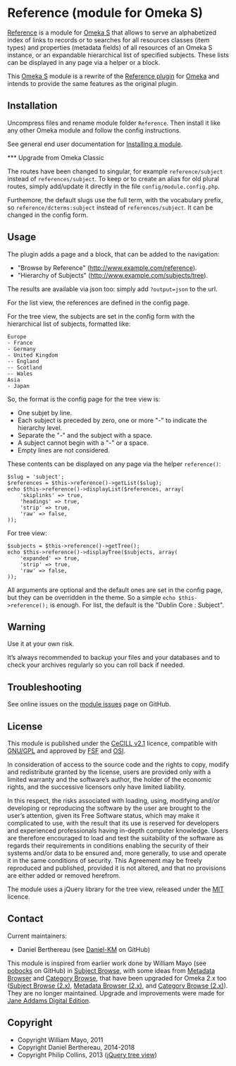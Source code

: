 Reference (module for Omeka S)
==============================

[Reference] is a module for [Omeka S] that allows to serve an alphabetized index
of links to records or to searches for all resources classes (item types) and
properties (metadata fields) of all resources of an Omeka S instance, or an
expandable hierarchical list of specified subjects. These lists can be displayed
in any page via a helper or a block.

This [Omeka S] module is a rewrite of the [Reference plugin] for [Omeka] and
intends to provide the same features as the original plugin.


Installation
------------

Uncompress files and rename module folder `Reference`. Then install it like any
other Omeka module and follow the config instructions.

See general end user documentation for [Installing a module].

*** Upgrade from Omeka Classic

The routes have been changed to singular, for example `reference/subject`
instead of `references/subject`. To keep or to create an alias for old plural
routes, simply add/update it directly in the file `config/module.config.php`.

Furthemore, the default slugs use the full term, with the vocabulary prefix, so
`reference/dcterms:subject` instead of `references/subject`. It can be changed
in the config form.


Usage
-----

The plugin adds a page and a block, that can be added to the navigation:
* "Browse by Reference" (http://www.example.com/reference).
* "Hierarchy of Subjects" (http://www.example.com/subjects/tree).

The results are available via json too: simply add `?output=json` to the url.

For the list view, the references are defined in the config page.

For the tree view, the subjects are set in the config form with the hierarchical
list of subjects, formatted like:
```
Europe
- France
- Germany
- United Kingdom
-- England
-- Scotland
-- Wales
Asia
- Japan
```

So, the format is the config page for the tree view is:

- One subjet by line.
- Each subject is preceded by zero, one or more "-" to indicate the hierarchy
level.
- Separate the "-" and the subject with a space.
- A subject cannot begin with a "-" or a space.
- Empty lines are not considered.

These contents can be displayed on any page via the helper `reference()`:

```
$slug = 'subject';
$references = $this->reference()->getList($slug);
echo $this->reference()->displayList($references, array(
    'skiplinks' => true,
    'headings' => true,
    'strip' => true,
    'raw' => false,
));
```

For tree view:
```
$subjects = $this->reference()->getTree();
echo $this->reference()->displayTree($subjects, array(
    'expanded' => true,
    'strip' => true,
    'raw' => false,
));
```

All arguments are optional and the default ones are set in the config page, but
they can be overridden in the theme. So a simple `echo $this->reference();`
is enough. For list, the default is the "Dublin Core : Subject".


Warning
-------

Use it at your own risk.

It’s always recommended to backup your files and your databases and to check
your archives regularly so you can roll back if needed.


Troubleshooting
---------------

See online issues on the [module issues] page on GitHub.


License
-------

This module is published under the [CeCILL v2.1] licence, compatible with
[GNU/GPL] and approved by [FSF] and [OSI].

In consideration of access to the source code and the rights to copy, modify and
redistribute granted by the license, users are provided only with a limited
warranty and the software’s author, the holder of the economic rights, and the
successive licensors only have limited liability.

In this respect, the risks associated with loading, using, modifying and/or
developing or reproducing the software by the user are brought to the user’s
attention, given its Free Software status, which may make it complicated to use,
with the result that its use is reserved for developers and experienced
professionals having in-depth computer knowledge. Users are therefore encouraged
to load and test the suitability of the software as regards their requirements
in conditions enabling the security of their systems and/or data to be ensured
and, more generally, to use and operate it in the same conditions of security.
This Agreement may be freely reproduced and published, provided it is not
altered, and that no provisions are either added or removed herefrom.

The module uses a jQuery library for the tree view, released under the [MIT]
licence.


Contact
-------

Current maintainers:

* Daniel Berthereau (see [Daniel-KM] on GitHub)

This module is inspired from earlier work done by William Mayo (see [pobocks] on
GitHub) in [Subject Browse], with some ideas from [Metadata Browser] and
[Category Browse], that have been upgraded for Omeka 2.x too ([Subject Browse (2.x)],
[Metadata Browser (2.x)], and [Category Browse (2.x)]). They are no longer
maintained. Upgrade and improvements were made for [Jane Addams Digital Edition].


Copyright
---------

* Copyright William Mayo, 2011
* Copyright Daniel Berthereau, 2014-2018
* Copyright Philip Collins, 2013 ([jQuery tree view])


[Omeka S]: https://omeka.org/s
[Reference]: https://github.com/Daniel-KM/Omeka-S-module-Reference
[Omeka]: https://omeka.org/classic
[Reference plugin]: https://github.com/Daniel-KM/Reference
[Installing a module]: http://dev.omeka.org/docs/s/user-manual/modules/#installing-modules
[module issues]: https://github.com/Daniel-KM/Omeka-S-module-Reference/issues
[CeCILL v2.1]: https://www.cecill.info/licences/Licence_CeCILL_V2.1-en.html
[GNU/GPL]: https://www.gnu.org/licenses/gpl-3.0.html
[FSF]: https://www.fsf.org
[OSI]: http://opensource.org
[MIT]: http://http://opensource.org/licenses/MIT
[jQuery tree view]: https://github.com/collinsp/jquery-simplefolders
[pobocks]: https://github.com/pobocks
[Subject Browse]: https://github.com/pobocks/SubjectBrowse
[Metadata Browser]: https://github.com/kevinreiss/Omeka-MetadataBrowser
[Category Browse]: https://github.com/kevinreiss/Omeka-CategoryBrowse
[Subject Browse (2.x)]: https://github.com/Daniel-KM/Reference/tree/subject_browse
[Metadata Browser (2.x)]: https://github.com/Daniel-KM/MetadataBrowser
[Category Browse (2.x)]: https://github.com/Daniel-KM/CategoryBrowse
[Jane Addams Digital Edition]: http://digital.janeaddams.ramapo.edu
[Daniel-KM]: https://github.com/Daniel-KM "Daniel Berthereau"
